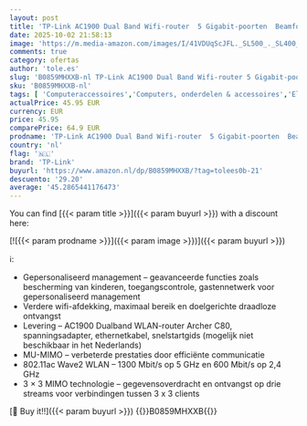 ```yaml
---
layout: post
title: 'TP-Link AC1900 Dual Band Wifi-router  5 Gigabit-poorten  Beamforming  MU-MIMO  IPTV  Archer C80 '
date: 2025-10-02 21:58:13
image: 'https://m.media-amazon.com/images/I/41VDUqScJFL._SL500_._SL400_.jpg'
comments: true
category: ofertas
author: 'tole.es'
slug: 'B0859MHXXB-nl TP-Link AC1900 Dual Band Wifi-router 5 Gigabit-poorten...'
sku: 'B0859MHXXB-nl'
tags: [ 'Computeraccessoires','Computers, onderdelen & accessoires','Elektronica','Laptop accessoires','Laptop standaards','Netwerkapparaten','Routers','tp-link','🇳🇱', ]
actualPrice: 45.95 EUR
currency: EUR
price: 45.95
comparePrice: 64.9 EUR
prodname: 'TP-Link AC1900 Dual Band Wifi-router  5 Gigabit-poorten  Beamforming  MU-MIMO  IPTV  Archer C80 '
country: 'nl'
flag: '🇳🇱'
brand: 'TP-Link'
buyurl: 'https://www.amazon.nl/dp/B0859MHXXB/?tag=tolees0b-21'
descuento: '29.20'
average: '45.2865441176473'
---
```


You can find [{{< param title >}}]({{< param buyurl >}}) with a discount here:

[![{{< param prodname >}}]({{< param image >}})]({{< param buyurl >}})

ℹ️:

- Gepersonaliseerd management – geavanceerde functies zoals bescherming van kinderen, toegangscontrole, gastennetwerk voor gepersonaliseerd management
- Verdere wifi-afdekking, maximaal bereik en doelgerichte draadloze ontvangst
- Levering – AC1900 Dualband WLAN-router Archer C80, spanningsadapter, ethernetkabel, snelstartgids (mogelijk niet beschikbaar in het Nederlands)
- MU-MIMO – verbeterde prestaties door efficiënte communicatie
- 802.11ac Wave2 WLAN – 1300 Mbit/s op 5 GHz en 600 Mbit/s op 2,4 GHz
- 3 × 3 MIMO technologie – gegevensoverdracht en ontvangst op drie streams voor verbindingen tussen 3 x 3 clients

[🛒 Buy it!!]({{< param buyurl >}})
{{<world>}}B0859MHXXB{{</world>}}
